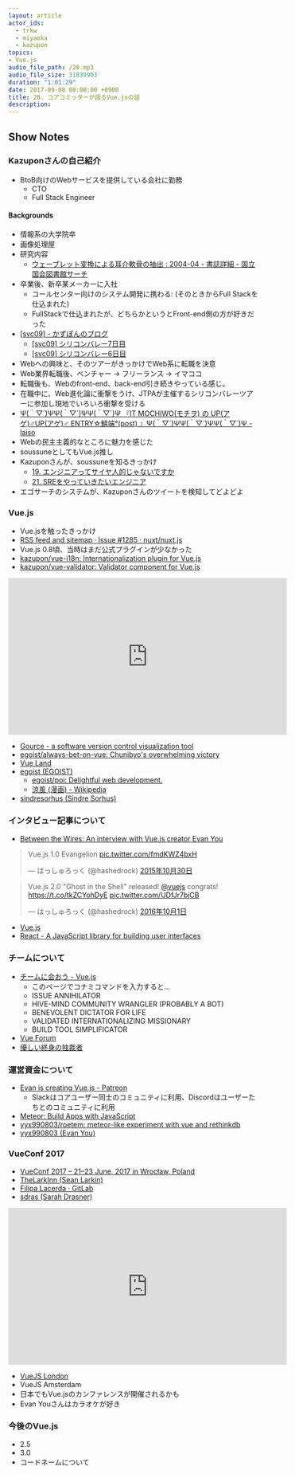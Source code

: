 ```yaml
---
layout: article
actor_ids:
  - trkw
  - miyaoka
  - kazupon
topics:
- Vue.js
audio_file_path: /28.mp3
audio_file_size: 31839903
duration: "1:01:29"
date: 2017-09-08 00:00:00 +0900
title: 28. コアコミッターが語るVue.jsの話
description:
---
```


## Show Notes

### Kazuponさんの自己紹介

- BtoB向けのWebサービスを提供している会社に勤務
  - CTO
  - Full Stack Engineer

#### Backgrounds
- 情報系の大学院卒
- 画像処理屋
- 研究内容
  - [ウェーブレット変換による耳介軟骨の抽出 : 2004-04 - 書誌詳細 - 国立国会図書館サーチ](http://iss.ndl.go.jp/books/R000000004-I7018875-00)
- 卒業後、新卒某メーカーに入社
  - コールセンター向けのシステム開発に携わる: (そのときからFull Stackを仕込まれた)
  - FullStackで仕込まれたが、どちらかというとFront-end側の方が好きだった
- [[svc09] - かずぽんのブログ](http://d.hatena.ne.jp/kazu_pon/searchdiary?word=%2A%5Bsvc09%5D)
  - [[svc09] シリコンバレー7日目](http://d.hatena.ne.jp/kazu_pon/20090325)
  - [[svc09] シリコンバレー6日目](http://d.hatena.ne.jp/kazu_pon/20090324)
- Webへの興味と、そのツアーがきっかけでWeb系に転職を決意
- Web業界転職後、ベンチャー → フリーランス → イマココ
- 転職後も、Webのfront-end、back-end引き続きやっている感じ。
- 在職中に、Web進化論に衝撃をうけ、JTPAが主催するシリコンバレーツアーに参加し現地でいろいろ衝撃を受ける
- [Ψ(｀▽´)ΨΨ(｀▽´)ΨΨ(｀▽´)Ψ 『IT MOCHIWO(モチヲ) の UP(アゲ)♂UP(アゲ)♂ ENTRY☆鯖端°(post) 』Ψ(｀▽´)ΨΨ(｀▽´)ΨΨ(｀▽´)Ψ - laiso](http://blog.lai.so/entry/20070108/p1)
- Webの民主主義的なところに魅力を感じた
- soussuneとしてもVue.js推し
- Kazuponさんが、soussuneを知るきっかけ
  - [19. エンジニアってサイヤ人的じゃないですか](https://soussune.com/episode/19)
  - [21. SREをやっていきたいエンジニア](https://soussune.com/episode/21)
- エゴサーチのシステムが、Kazuponさんのツイートを検知してどよどよ

### Vue.js

- Vue.jsを触ったきっかけ
- [RSS feed and sitemap · Issue #1285 · nuxt/nuxt.js](https://github.com/nuxt/nuxt.js/issues/1285)
- Vue.js 0.8頃、当時はまだ公式プラグインが少なかった
- [kazupon/vue-i18n: Internationalization plugin for Vue.js](https://github.com/kazupon/vue-i18n)
- [kazupon/vue-validator: Validator component for Vue.js](https://github.com/kazupon/vue-validator)

<iframe width="560" height="315" src="https://www.youtube.com/embed/993X1kiisFE" frameborder="0" allowfullscreen></iframe>

- [Gource - a software version control visualization tool](http://gource.io/)
- [egoist/always-bet-on-vue: Chunibyo&#39;s overwhelming victory](https://github.com/egoist/always-bet-on-vue)
- [Vue Land](https://vue-land.js.org/)
- [egoist (EGOIST)](https://github.com/egoist)
  - [egoist/poi: Delightful web development.](https://github.com/egoist/poi)
  - [涼風 (漫画) - Wikipedia](https://ja.wikipedia.org/wiki/%E6%B6%BC%E9%A2%A8_(%E6%BC%AB%E7%94%BB))
- [sindresorhus (Sindre Sorhus)](https://github.com/sindresorhus)

### インタビュー記事について

- [Between the Wires: An interview with Vue.js creator Evan You](https://medium.freecodecamp.org/between-the-wires-an-interview-with-vue-js-creator-evan-you-e383cbf57cc4)

<blockquote class="twitter-tweet" data-lang="ja"><p lang="fr" dir="ltr">Vue.js 1.0 Evangelion <a href="https://t.co/fmdKWZ4bxH">pic.twitter.com/fmdKWZ4bxH</a></p>&mdash; はっしゅろっく (@hashedrock) <a href="https://twitter.com/hashedrock/status/660148402584326144">2015年10月30日</a></blockquote>

<blockquote class="twitter-tweet" data-lang="ja"><p lang="en" dir="ltr">Vue.js 2.0 &quot;Ghost in the Shell&quot; released! <a href="https://twitter.com/vuejs">@vuejs</a> congrats! <a href="https://t.co/tkZCYohDyE">https://t.co/tkZCYohDyE</a> <a href="https://t.co/UDfJr7bjCB">pic.twitter.com/UDfJr7bjCB</a></p>&mdash; はっしゅろっく (@hashedrock) <a href="https://twitter.com/hashedrock/status/782069763358924800">2016年10月1日</a></blockquote>

- [Vue.js](https://jp.vuejs.org/index.html)
- [React - A JavaScript library for building user interfaces](https://facebook.github.io/react/)

### チームについて

- [チームに会おう - Vue.js](https://jp.vuejs.org/v2/guide/team.html)
  - このページでコナミコマンドを入力すると…
  - ISSUE ANNIHILATOR
  - HIVE-MIND COMMUNITY WRANGLER (PROBABLY A BOT)
  - BENEVOLENT DICTATOR FOR LIFE
  - VALIDATED INTERNATIONALIZING MISSIONARY
  - BUILD TOOL SIMPLIFICATOR
- [Vue Forum](https://forum.vuejs.org/)
- [優しい終身の独裁者](https://ja.wikipedia.org/wiki/%E5%84%AA%E3%81%97%E3%81%84%E7%B5%82%E8%BA%AB%E3%81%AE%E7%8B%AC%E8%A3%81%E8%80%85)

### 運営資金について
- [Evan is creating Vue.js - Patreon](https://www.patreon.com/evanyou)
  - Slackはコアユーザー同士のコミュニティに利用、Discordはユーザーたちとのコミュニティに利用
- [Meteor: Build Apps with JavaScript](https://www.meteor.com/)
- [yyx990803/roetem: meteor-like experiment with vue and rethinkdb](https://github.com/yyx990803/roetem)
- [yyx990803 (Evan You)](https://github.com/yyx990803)

### VueConf 2017
- [VueConf 2017 – 21–23 June, 2017 in Wrocław, Poland](http://conf.vuejs.org/)
- [TheLarkInn (Sean Larkin)](https://github.com/TheLarkInn)
- [Filipa Lacerda · GitLab](https://gitlab.com/filipa)
- [sdras (Sarah Drasner)](https://github.com/sdras)

<iframe width="560" height="315" src="https://www.youtube.com/embed/gJDyhmL9O_E" frameborder="0" allowfullscreen></iframe>

- [VueJS London](http://vuejs.london/)
- VueJS Amsterdam
- 日本でもVue.jsのカンファレンスが開催されるかも
- Evan Youさんはカラオケが好き

### 今後のVue.js

- 2.5
- 3.0
- コードネームについて
